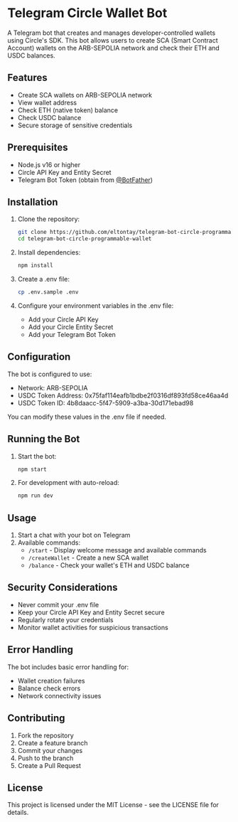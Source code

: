 # Telegram Circle Wallet Bot

A Telegram bot that creates and manages developer-controlled wallets using Circle's SDK. This bot allows users to create SCA (Smart Contract Account) wallets on the ARB-SEPOLIA network and check their ETH and USDC balances.

## Features

- Create SCA wallets on ARB-SEPOLIA network
- View wallet address
- Check ETH (native token) balance
- Check USDC balance
- Secure storage of sensitive credentials

## Prerequisites

- Node.js v16 or higher
- Circle API Key and Entity Secret
- Telegram Bot Token (obtain from [@BotFather](https://t.me/BotFather))

## Installation

1. Clone the repository:
   ```bash
   git clone https://github.com/eltontay/telegram-bot-circle-programmable-wallet.git
   cd telegram-bot-circle-programmable-wallet
   ```

2. Install dependencies:
   ```bash
   npm install
   ```

3. Create a .env file:
   ```bash
   cp .env.sample .env
   ```

4. Configure your environment variables in the .env file:
   - Add your Circle API Key
   - Add your Circle Entity Secret
   - Add your Telegram Bot Token

## Configuration

The bot is configured to use:
- Network: ARB-SEPOLIA
- USDC Token Address: 0x75faf114eafb1bdbe2f0316df893fd58ce46aa4d
- USDC Token ID: 4b8daacc-5f47-5909-a3ba-30d171ebad98

You can modify these values in the .env file if needed.

## Running the Bot

1. Start the bot:
   ```bash
   npm start
   ```

2. For development with auto-reload:
   ```bash
   npm run dev
   ```

## Usage

1. Start a chat with your bot on Telegram
2. Available commands:
   - `/start` - Display welcome message and available commands
   - `/createWallet` - Create a new SCA wallet
   - `/balance` - Check your wallet's ETH and USDC balance

## Security Considerations

- Never commit your .env file
- Keep your Circle API Key and Entity Secret secure
- Regularly rotate your credentials
- Monitor wallet activities for suspicious transactions

## Error Handling

The bot includes basic error handling for:
- Wallet creation failures
- Balance check errors
- Network connectivity issues

## Contributing

1. Fork the repository
2. Create a feature branch
3. Commit your changes
4. Push to the branch
5. Create a Pull Request

## License

This project is licensed under the MIT License - see the LICENSE file for details.